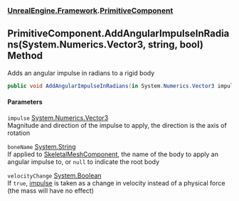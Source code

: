 ### [UnrealEngine.Framework](./UnrealEngine-Framework.md 'UnrealEngine.Framework').[PrimitiveComponent](./UnrealEngine-Framework-PrimitiveComponent.md 'UnrealEngine.Framework.PrimitiveComponent')
## PrimitiveComponent.AddAngularImpulseInRadians(System.Numerics.Vector3, string, bool) Method
Adds an angular impulse in radians to a rigid body  
```csharp
public void AddAngularImpulseInRadians(in System.Numerics.Vector3 impulse, string boneName=null, bool velocityChange=false);
```
#### Parameters
<a name='UnrealEngine-Framework-PrimitiveComponent-AddAngularImpulseInRadians(System-Numerics-Vector3_string_bool)-impulse'></a>
`impulse` [System.Numerics.Vector3](https://docs.microsoft.com/en-us/dotnet/api/System.Numerics.Vector3 'System.Numerics.Vector3')  
Magnitude and direction of the impulse to apply, the direction is the axis of rotation  
  
<a name='UnrealEngine-Framework-PrimitiveComponent-AddAngularImpulseInRadians(System-Numerics-Vector3_string_bool)-boneName'></a>
`boneName` [System.String](https://docs.microsoft.com/en-us/dotnet/api/System.String 'System.String')  
If applied to [SkeletalMeshComponent](./UnrealEngine-Framework-SkeletalMeshComponent.md 'UnrealEngine.Framework.SkeletalMeshComponent'), the name of the body to apply an angular impulse to, or `null` to indicate the root body  
  
<a name='UnrealEngine-Framework-PrimitiveComponent-AddAngularImpulseInRadians(System-Numerics-Vector3_string_bool)-velocityChange'></a>
`velocityChange` [System.Boolean](https://docs.microsoft.com/en-us/dotnet/api/System.Boolean 'System.Boolean')  
If `true`, [impulse](#UnrealEngine-Framework-PrimitiveComponent-AddAngularImpulseInRadians(System-Numerics-Vector3_string_bool)-impulse 'UnrealEngine.Framework.PrimitiveComponent.AddAngularImpulseInRadians(System.Numerics.Vector3, string, bool).impulse') is taken as a change in velocity instead of a physical force (the mass will have no effect)  
  
